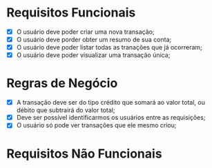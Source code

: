 # Requisitos Funcionais

- [x] O usuário deve poder criar uma nova transação;
- [x] O usuário deve porder obter um resumo de sua conta;
- [x] O usuário deve poder listar todas as tranações que já ocorreram;
- [x] O usuário deve poder visualizar uma transação única;

# Regras de Negócio

- [x] A transação deve ser do tipo crédito que somará ao valor total, ou débito que subtrairá do valor total;
- [x] Deve ser possível identificarmos os usuários entre as requisições;
- [x] O usuário só pode ver transações que ele mesmo criou;

# Requisitos Não Funcionais
